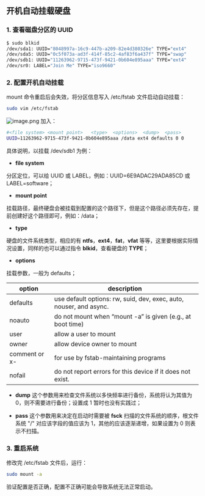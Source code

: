 ## 开机自动挂载硬盘

### 1. 查看磁盘分区的 UUID

```bash
$ sudo blkid
/dev/sda1: UUID="8048997a-16c9-447b-a209-82e4d380326e" TYPE="ext4"
/dev/sda5: UUID="0c5f073a-ad3f-414f-85c2-4af83f6a437f" TYPE="swap"
/dev/sdb1: UUID="11263962-9715-473f-9421-0b604e895aaa" TYPE="ext4"
/dev/sr0: LABEL="Join Me" TYPE="iso9660"
```

### 2. 配置开机自动挂载

mount 命令重启后会失效，将分区信息写入 /etc/fstab 文件启动自动挂载：

```bash
sudo vim /etc/fstab
```

![image.png](https://shub-1251708715.cos.ap-guangzhou.myqcloud.com/elog-docs-images/FnQR9M4uGlenJNokKQ_T0voZltar.png)
加入：

```bash
#<file system> <mount point>   <type>  <options>  <dump>  <pass>
UUID=11263962-9715-473f-9421-0b604e895aaa /data ext4 defaults 0 0
```

具体说明，以挂载 /dev/sdb1 为例：

- **file system**

分区定位，可以给 UUID 或 LABEL，例如：UUID=6E9ADAC29ADA85CD 或 LABEL=software；

- **mount point**

挂载路径，最终硬盘会被挂载到配置的这个路径下，但是这个路径必须先存在，提前创建好这个路径即可，例如：/data；

- **type**

硬盘的文件系统类型，相应的有 **ntfs**，**ext4**，**fat**，**vfat** 等等，这里要根据实际情况设置，同样的也可以通过指令 **blkid**，查看硬盘的 **TYPE**；

- **options**

挂载参数，一般为 defaults；

| **option**    | **description**                                                    |
| ------------- | ------------------------------------------------------------------ |
| defaults      | use default options: rw, suid, dev, exec, auto, nouser, and async. |
| noauto        | do not mount when “mount -a” is given (e.g., at boot time)         |
| user          | allow a user to mount                                              |
| owner         | allow device owner to mount                                        |
| comment or x- | for use by fstab-maintaining programs                              |
| nofail        | do not report errors for this device if it does not exist.         |

- **dump**
  这个参数用来检查文件系统以多快频率进行备份，系统将认为其值为 0，则不需要进行备份；设置成 1 暂时也没有实践过；

- **pass**
  这个参数用来决定在启动时需要被 **fsck** 扫描的文件系统的顺序，根文件系统 "/" 对应该字段的值应该为 1，其他的应该逐渐递增，如果设置为 0 则表示不扫描。

### 3. 重启系统

修改完 /etc/fstab 文件后，运行：

```bash
sudo mount -a
```

验证配置是否正确，配置不正确可能会导致系统无法正常启动。

